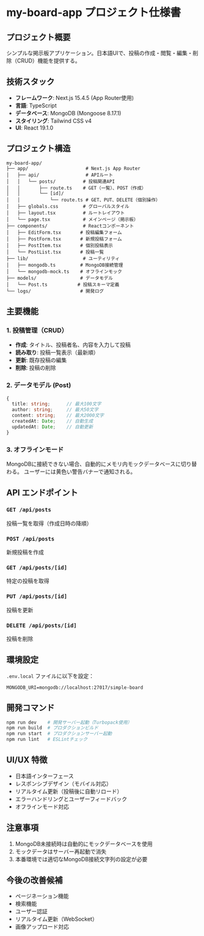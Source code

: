# my-board-app プロジェクト仕様書

## プロジェクト概要
シンプルな掲示板アプリケーション。日本語UIで、投稿の作成・閲覧・編集・削除（CRUD）機能を提供する。

## 技術スタック
- **フレームワーク**: Next.js 15.4.5 (App Router使用)
- **言語**: TypeScript
- **データベース**: MongoDB (Mongoose 8.17.1)
- **スタイリング**: Tailwind CSS v4
- **UI**: React 19.1.0

## プロジェクト構造
```
my-board-app/
├── app/                     # Next.js App Router
│   ├── api/                 # APIルート
│   │   └── posts/          # 投稿関連API
│   │       ├── route.ts    # GET（一覧）、POST（作成）
│   │       └── [id]/       
│   │           └── route.ts # GET、PUT、DELETE（個別操作）
│   ├── globals.css         # グローバルスタイル
│   ├── layout.tsx          # ルートレイアウト
│   └── page.tsx            # メインページ（掲示板）
├── components/             # Reactコンポーネント
│   ├── EditForm.tsx       # 投稿編集フォーム
│   ├── PostForm.tsx       # 新規投稿フォーム
│   ├── PostItem.tsx       # 個別投稿表示
│   └── PostList.tsx       # 投稿一覧
├── lib/                    # ユーティリティ
│   ├── mongodb.ts         # MongoDB接続管理
│   └── mongodb-mock.ts    # オフラインモック
├── models/                # データモデル
│   └── Post.ts           # 投稿スキーマ定義
└── logs/                  # 開発ログ

```

## 主要機能

### 1. 投稿管理（CRUD）
- **作成**: タイトル、投稿者名、内容を入力して投稿
- **読み取り**: 投稿一覧表示（最新順）
- **更新**: 既存投稿の編集
- **削除**: 投稿の削除

### 2. データモデル (Post)
```typescript
{
  title: string;      // 最大100文字
  author: string;     // 最大50文字
  content: string;    // 最大2000文字
  createdAt: Date;    // 自動生成
  updatedAt: Date;    // 自動更新
}
```

### 3. オフラインモード
MongoDBに接続できない場合、自動的にメモリ内モックデータベースに切り替わる。
ユーザーには黄色い警告バナーで通知される。

## API エンドポイント

### `GET /api/posts`
投稿一覧を取得（作成日時の降順）

### `POST /api/posts`
新規投稿を作成

### `GET /api/posts/[id]`
特定の投稿を取得

### `PUT /api/posts/[id]`
投稿を更新

### `DELETE /api/posts/[id]`
投稿を削除

## 環境設定
`.env.local` ファイルに以下を設定：
```
MONGODB_URI=mongodb://localhost:27017/simple-board
```

## 開発コマンド
```bash
npm run dev    # 開発サーバー起動（Turbopack使用）
npm run build  # プロダクションビルド
npm run start  # プロダクションサーバー起動
npm run lint   # ESLintチェック
```

## UI/UX 特徴
- 日本語インターフェース
- レスポンシブデザイン（モバイル対応）
- リアルタイム更新（投稿後に自動リロード）
- エラーハンドリングとユーザーフィードバック
- オフラインモード対応

## 注意事項
1. MongoDB未接続時は自動的にモックデータベースを使用
2. モックデータはサーバー再起動で消失
3. 本番環境では適切なMongoDB接続文字列の設定が必要

## 今後の改善候補
- ページネーション機能
- 検索機能
- ユーザー認証
- リアルタイム更新（WebSocket）
- 画像アップロード対応